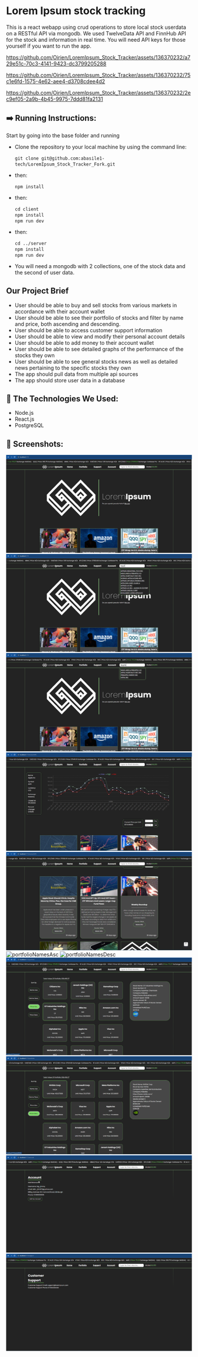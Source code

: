 # Lorem Ipsum stock tracking

This is a react webapp using crud operations to store local stock userdata on a RESTful API via mongodb.
We used TwelveData API and FinnHub API for the stock and information in real time. You will need API keys for those yourself if you want to run the app.

https://github.com/Oirien/LoremIpsum_Stock_Tracker/assets/136370232/a729e51c-70c3-4141-9423-dc3799205288



https://github.com/Oirien/LoremIpsum_Stock_Tracker/assets/136370232/75c1e6fd-1575-4e62-aee4-d3708cdee4d2



https://github.com/Oirien/LoremIpsum_Stock_Tracker/assets/136370232/2ec9ef05-2a9b-4b45-9975-7ddd81fa2131


## :arrow_right: Running Instructions:

Start by going into the base folder and running

- Clone the repository to your local machine by using the command line:
  
	```
	git clone git@github.com:abasile1-tech/LoremIpsum_Stock_Tracker_Fork.git
 	```
- then:
  ```
  npm install
  ```

- then:
  ```
  cd client
  npm install
  npm run dev
  ```

- then:
  ```
  cd ../server
  npm install
  npm run dev
  ```

- You will need a mongodb with 2 collections, one of the stock data and the second of user data.

## Our Project Brief
- User should be able to buy and sell stocks from various markets in accordance with their account wallet
- User should be able to see their portfolio of stocks and filter by name and price, both ascending and descending.
- User should be able to access customer support information
- User should be able to view and modify their personal account details
- User should be able to add money to their account wallet
- User should be able to see detailed graphs of the performance of the stocks they own
- User should be able to see general stocks news as well as detailed news pertaining to the specific stocks they own
- The app should pull data from multiple api sources 
- The app should store user data in a database

## :wrench: The Technologies We Used:
- Node.js
- React.js
- PostgreSQL

## :camera_flash: Screenshots:
![homePage](https://github.com/abasile1-tech/LoremIpsum_Stock_Tracker_Fork/blob/main/assets/homePage.PNG?raw=true)
![searchAppl](https://github.com/abasile1-tech/LoremIpsum_Stock_Tracker_Fork/blob/main/assets/searchAppl.PNG?raw=true)
![searchApple](https://github.com/abasile1-tech/LoremIpsum_Stock_Tracker_Fork/blob/main/assets/searchApple.PNG?raw=true)
![appleStock](https://github.com/abasile1-tech/LoremIpsum_Stock_Tracker_Fork/blob/main/assets/appleStock.PNG?raw=true)
![appleStockNews](https://github.com/abasile1-tech/LoremIpsum_Stock_Tracker_Fork/blob/main/assets/appleStockNews.PNG?raw=true)
![portfolioNamesAsc](https://github.com/abasile1-tech/LoremIpsum_Stock_Tracker_Fork/blob/main/assets/portfolioNamesAsc.PNG?raw=true)
![portfolioNamesDesc](https://github.com/abasile1-tech/LoremIpsum_Stock_Tracker_Fork/blob/main/assets/portfolioNamesDesc.PNG?raw=true)
![portfolioPriceAsc](https://github.com/abasile1-tech/LoremIpsum_Stock_Tracker_Fork/blob/main/assets/portfolioPriceAsc.PNG?raw=true)
![portfolioPriceDesc](https://github.com/abasile1-tech/LoremIpsum_Stock_Tracker_Fork/blob/main/assets/portfolioPriceDesc.PNG?raw=true)
![accountPage](https://github.com/abasile1-tech/LoremIpsum_Stock_Tracker_Fork/blob/main/assets/accountPage.PNG?raw=true)
![supportPage](https://github.com/abasile1-tech/LoremIpsum_Stock_Tracker_Fork/blob/main/assets/supportPage.PNG?raw=true)








